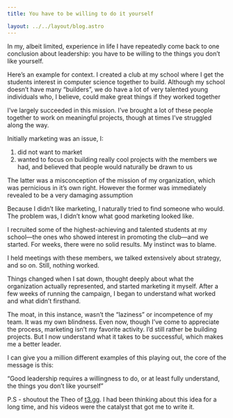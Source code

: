 ```yaml
---
title: You have to be willing to do it yourself

layout: ../../layout/blog.astro
---
```


In my, albeit limited, experience in life I have repeatedly come back to one conclusion about leadership: you have to be willing to the things you don’t like yourself.

Here’s an example for context. I created a club at my school where I get the students interest in computer science together to build. Although my school doesn’t have many “builders”, we do have a lot of very talented young individuals who, I believe, could make great things if they worked together

I’ve largely succeeded in this mission. I’ve brought a lot of these people together to work on meaningful projects, though at times I’ve struggled along the way.

Initially marketing was an issue, I:

1. did not want to market
2. wanted to focus on building really cool projects with the members we had, and believed that people would naturally be drawn to us

The latter was a misconception of the mission of my organization, which was pernicious in it’s own right. However the former was immediately revealed to be a very damaging assumption

Because I didn’t like marketing, I naturally tried to find someone who would. The problem was, I didn’t know what good marketing looked like.

I recruited some of the highest-achieving and talented students at my school—the ones who showed interest in promoting the club—and we started. For weeks, there were no solid results. My instinct was to blame.

I held meetings with these members, we talked extensively about strategy, and so on. Still, nothing worked.

Things changed when I sat down, thought deeply about what the organization actually represented, and started marketing it myself. After a few weeks of running the campaign, I began to understand what worked and what didn’t firsthand.

The moat, in this instance, wasn’t the “laziness” or incompetence of my team. It was my own blindness. Even now, though I’ve come to appreciate the process, marketing isn’t my favorite activity. I’d still rather be building projects. But I now understand what it takes to be successful, which makes me a better leader.

I can give you a million different examples of this playing out, the core of the message is this:

“Good leadership requires a willingness to do, or at least fully understand, the things you don’t like yourself”

P.S - shoutout the Theo of [t3.gg](http://t3.gg). I had been thinking about this idea for a long time, and his videos were the catalyst that got me to write it.
